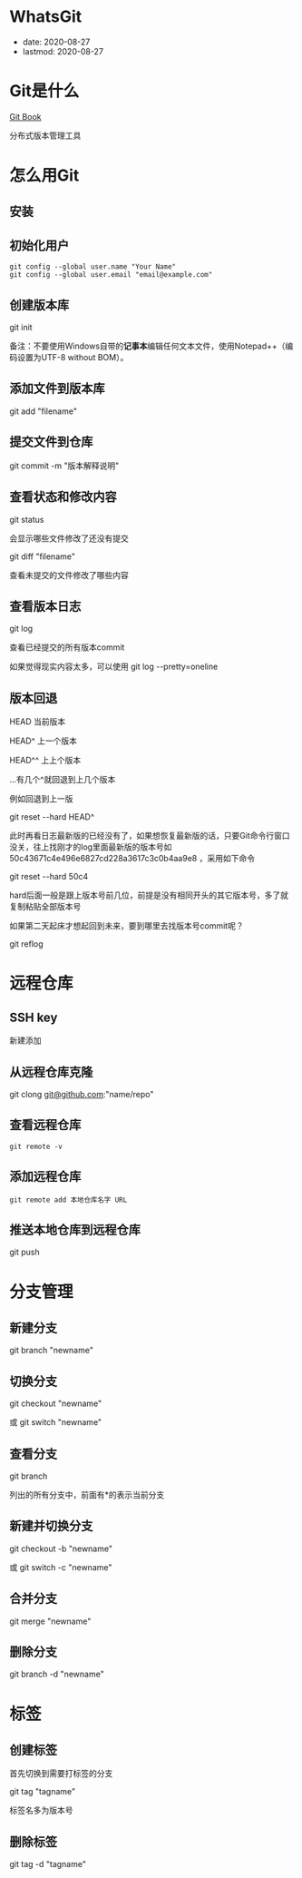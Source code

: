 # WhatsGit
- date: 2020-08-27
- lastmod: 2020-08-27

# Git是什么
[Git Book](https://git-scm.com/book/zh/v2)

分布式版本管理工具



# 怎么用Git

## 安装

## 初始化用户

```
git config --global user.name "Your Name"
git config --global user.email "email@example.com"
```



## 创建版本库

git init

备注：不要使用Windows自带的**记事本**编辑任何文本文件，使用Notepad++（编码设置为UTF-8 without BOM）。



## 添加文件到版本库

git add "filename"



## 提交文件到仓库

git commit -m "版本解释说明"



## 查看状态和修改内容

git status

会显示哪些文件修改了还没有提交

git diff "filename"

查看未提交的文件修改了哪些内容



## 查看版本日志

git log

查看已经提交的所有版本commit

如果觉得现实内容太多，可以使用 git log --pretty=oneline



## 版本回退

HEAD 当前版本

HEAD^  上一个版本

HEAD^^  上上个版本

...有几个^就回退到上几个版本

例如回退到上一版 

git reset --hard HEAD^

此时再看日志最新版的已经没有了，如果想恢复最新版的话，只要Git命令行窗口没关，往上找刚才的log里面最新版的版本号如 50c43671c4e496e6827cd228a3617c3c0b4aa9e8 ，采用如下命令

git reset --hard 50c4

hard后面一般是跟上版本号前几位，前提是没有相同开头的其它版本号，多了就复制粘贴全部版本号

如果第二天起床才想起回到未来，要到哪里去找版本号commit呢？

git reflog



# 远程仓库

## SSH key

新建添加

## 从远程仓库克隆

git clong git@github.com:"name/repo"

## 查看远程仓库

```console
git remote -v
```

## 添加远程仓库

```console
git remote add 本地仓库名字 URL
```

## 推送本地仓库到远程仓库

git push

# 分支管理

## 新建分支

git branch "newname"



## 切换分支

git checkout "newname"

或 git switch "newname"

## 查看分支

git branch

列出的所有分支中，前面有*的表示当前分支

## 新建并切换分支

git checkout -b "newname"

或 git switch -c "newname"

## 合并分支

git merge "newname"



## 删除分支

git branch -d "newname"



# 标签

## 创建标签

首先切换到需要打标签的分支

git tag "tagname"

标签名多为版本号

## 删除标签

git tag -d "tagname"

